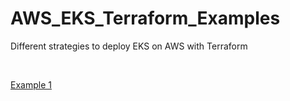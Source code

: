 # AWS_EKS_Terraform_Examples
Different strategies to deploy EKS on AWS with Terraform


<br>

[Example 1](Example-1/README.md)

